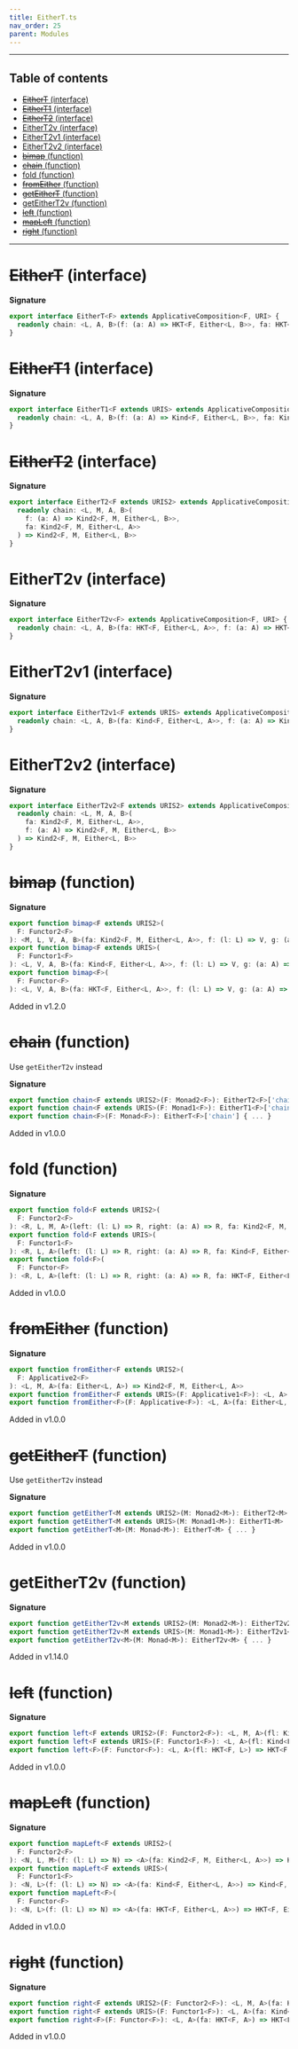 ```yaml
---
title: EitherT.ts
nav_order: 25
parent: Modules
---
```


---

<h2 class="text-delta">Table of contents</h2>

- [~~EitherT~~ (interface)](#eithert-interface)
- [~~EitherT1~~ (interface)](#eithert1-interface)
- [~~EitherT2~~ (interface)](#eithert2-interface)
- [EitherT2v (interface)](#eithert2v-interface)
- [EitherT2v1 (interface)](#eithert2v1-interface)
- [EitherT2v2 (interface)](#eithert2v2-interface)
- [~~bimap~~ (function)](#bimap-function)
- [~~chain~~ (function)](#chain-function)
- [fold (function)](#fold-function)
- [~~fromEither~~ (function)](#fromeither-function)
- [~~getEitherT~~ (function)](#geteithert-function)
- [getEitherT2v (function)](#geteithert2v-function)
- [~~left~~ (function)](#left-function)
- [~~mapLeft~~ (function)](#mapleft-function)
- [~~right~~ (function)](#right-function)

---

# ~~EitherT~~ (interface)

**Signature**

```ts
export interface EitherT<F> extends ApplicativeComposition<F, URI> {
  readonly chain: <L, A, B>(f: (a: A) => HKT<F, Either<L, B>>, fa: HKT<F, Either<L, A>>) => HKT<F, Either<L, B>>
}
```

# ~~EitherT1~~ (interface)

**Signature**

```ts
export interface EitherT1<F extends URIS> extends ApplicativeComposition12<F, URI> {
  readonly chain: <L, A, B>(f: (a: A) => Kind<F, Either<L, B>>, fa: Kind<F, Either<L, A>>) => Kind<F, Either<L, B>>
}
```

# ~~EitherT2~~ (interface)

**Signature**

```ts
export interface EitherT2<F extends URIS2> extends ApplicativeComposition22<F, URI> {
  readonly chain: <L, M, A, B>(
    f: (a: A) => Kind2<F, M, Either<L, B>>,
    fa: Kind2<F, M, Either<L, A>>
  ) => Kind2<F, M, Either<L, B>>
}
```

# EitherT2v (interface)

**Signature**

```ts
export interface EitherT2v<F> extends ApplicativeComposition<F, URI> {
  readonly chain: <L, A, B>(fa: HKT<F, Either<L, A>>, f: (a: A) => HKT<F, Either<L, B>>) => HKT<F, Either<L, B>>
}
```

# EitherT2v1 (interface)

**Signature**

```ts
export interface EitherT2v1<F extends URIS> extends ApplicativeComposition12<F, URI> {
  readonly chain: <L, A, B>(fa: Kind<F, Either<L, A>>, f: (a: A) => Kind<F, Either<L, B>>) => Kind<F, Either<L, B>>
}
```

# EitherT2v2 (interface)

**Signature**

```ts
export interface EitherT2v2<F extends URIS2> extends ApplicativeComposition22<F, URI> {
  readonly chain: <L, M, A, B>(
    fa: Kind2<F, M, Either<L, A>>,
    f: (a: A) => Kind2<F, M, Either<L, B>>
  ) => Kind2<F, M, Either<L, B>>
}
```

# ~~bimap~~ (function)

**Signature**

```ts
export function bimap<F extends URIS2>(
  F: Functor2<F>
): <M, L, V, A, B>(fa: Kind2<F, M, Either<L, A>>, f: (l: L) => V, g: (a: A) => B) => Kind2<F, M, Either<V, B>>
export function bimap<F extends URIS>(
  F: Functor1<F>
): <L, V, A, B>(fa: Kind<F, Either<L, A>>, f: (l: L) => V, g: (a: A) => B) => Kind<F, Either<V, B>>
export function bimap<F>(
  F: Functor<F>
): <L, V, A, B>(fa: HKT<F, Either<L, A>>, f: (l: L) => V, g: (a: A) => B) => HKT<F, Either<V, B>> { ... }
```

Added in v1.2.0

# ~~chain~~ (function)

Use `getEitherT2v` instead

**Signature**

```ts
export function chain<F extends URIS2>(F: Monad2<F>): EitherT2<F>['chain']
export function chain<F extends URIS>(F: Monad1<F>): EitherT1<F>['chain']
export function chain<F>(F: Monad<F>): EitherT<F>['chain'] { ... }
```

Added in v1.0.0

# fold (function)

**Signature**

```ts
export function fold<F extends URIS2>(
  F: Functor2<F>
): <R, L, M, A>(left: (l: L) => R, right: (a: A) => R, fa: Kind2<F, M, Either<L, A>>) => Kind2<F, M, R>
export function fold<F extends URIS>(
  F: Functor1<F>
): <R, L, A>(left: (l: L) => R, right: (a: A) => R, fa: Kind<F, Either<L, A>>) => Kind<F, R>
export function fold<F>(
  F: Functor<F>
): <R, L, A>(left: (l: L) => R, right: (a: A) => R, fa: HKT<F, Either<L, A>>) => HKT<F, R> { ... }
```

Added in v1.0.0

# ~~fromEither~~ (function)

**Signature**

```ts
export function fromEither<F extends URIS2>(
  F: Applicative2<F>
): <L, M, A>(fa: Either<L, A>) => Kind2<F, M, Either<L, A>>
export function fromEither<F extends URIS>(F: Applicative1<F>): <L, A>(fa: Either<L, A>) => Kind<F, Either<L, A>>
export function fromEither<F>(F: Applicative<F>): <L, A>(fa: Either<L, A>) => HKT<F, Either<L, A>> { ... }
```

Added in v1.0.0

# ~~getEitherT~~ (function)

Use `getEitherT2v` instead

**Signature**

```ts
export function getEitherT<M extends URIS2>(M: Monad2<M>): EitherT2<M>
export function getEitherT<M extends URIS>(M: Monad1<M>): EitherT1<M>
export function getEitherT<M>(M: Monad<M>): EitherT<M> { ... }
```

Added in v1.0.0

# getEitherT2v (function)

**Signature**

```ts
export function getEitherT2v<M extends URIS2>(M: Monad2<M>): EitherT2v2<M>
export function getEitherT2v<M extends URIS>(M: Monad1<M>): EitherT2v1<M>
export function getEitherT2v<M>(M: Monad<M>): EitherT2v<M> { ... }
```

Added in v1.14.0

# ~~left~~ (function)

**Signature**

```ts
export function left<F extends URIS2>(F: Functor2<F>): <L, M, A>(fl: Kind2<F, M, L>) => Kind2<F, M, Either<L, A>>
export function left<F extends URIS>(F: Functor1<F>): <L, A>(fl: Kind<F, L>) => Kind<F, Either<L, A>>
export function left<F>(F: Functor<F>): <L, A>(fl: HKT<F, L>) => HKT<F, Either<L, A>> { ... }
```

Added in v1.0.0

# ~~mapLeft~~ (function)

**Signature**

```ts
export function mapLeft<F extends URIS2>(
  F: Functor2<F>
): <N, L, M>(f: (l: L) => N) => <A>(fa: Kind2<F, M, Either<L, A>>) => Kind2<F, M, Either<N, A>>
export function mapLeft<F extends URIS>(
  F: Functor1<F>
): <N, L>(f: (l: L) => N) => <A>(fa: Kind<F, Either<L, A>>) => Kind<F, Either<N, A>>
export function mapLeft<F>(
  F: Functor<F>
): <N, L>(f: (l: L) => N) => <A>(fa: HKT<F, Either<L, A>>) => HKT<F, Either<N, A>> { ... }
```

Added in v1.0.0

# ~~right~~ (function)

**Signature**

```ts
export function right<F extends URIS2>(F: Functor2<F>): <L, M, A>(fa: Kind2<F, M, A>) => Kind2<F, M, Either<L, A>>
export function right<F extends URIS>(F: Functor1<F>): <L, A>(fa: Kind<F, A>) => Kind<F, Either<L, A>>
export function right<F>(F: Functor<F>): <L, A>(fa: HKT<F, A>) => HKT<F, Either<L, A>> { ... }
```

Added in v1.0.0

